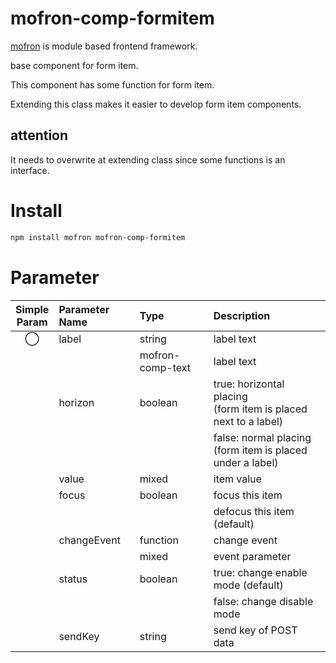 # mofron-comp-formitem
[mofron](https://mofron.github.io/mofron/) is module based frontend framework.

base component for form item.

This component has some function for form item.

Extending this class makes it easier to develop form item components.

## attention
It needs to overwrite at extending class since some functions is an interface.

# Install

```bash
npm install mofron mofron-comp-formitem
```

# Parameter

| Simple<br>Param | Parameter Name     | Type                           |    Description                     |
|:---------------:|:-------------------|:-------------------------------|:-----------------------------------|
|        ◯        | label              | string                         | label text                         |
|                 |                    | mofron-comp-text               | label text                         | 
|                 | horizon            | boolean                        | true: horizontal placing<br>(form item is placed next to a label) |
|                 |                    |                                | false: normal placing<br>(form item is placed under a label)      |
|                 | value              | mixed                          | item value                         |
|                 | focus              | boolean                        | focus this item                    |
|                 |                    |                                | defocus this item (default)        |
|                 | changeEvent        | function                       | change event                       |
|                 |                    | mixed                          | event parameter                    |
|                 | status             | boolean                        | true: change enable mode (default) |
|                 |                    |                                | false: change disable mode         |
|                 | sendKey            | string                         | send key of POST data              |

